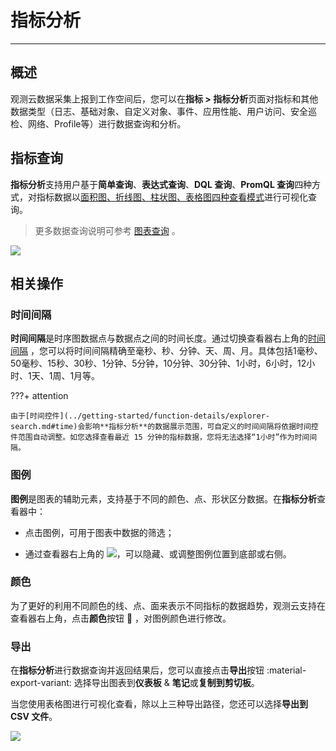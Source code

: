 # 指标分析
---

## 概述

观测云数据采集上报到工作空间后，您可以在**指标 > 指标分析**页面对指标和其他数据类型（日志、基础对象、自定义对象、事件、应用性能、用户访问、安全巡检、网络、Profile等）进行数据查询和分析。

## 指标查询

**指标分析**支持用户基于**简单查询**、**表达式查询**、**DQL 查询**、**PromQL 查询**四种方式，对指标数据以<u>面积图、折线图、柱状图、表格图四种查看模式</u>进行可视化查询。

> 更多数据查询说明可参考 [图表查询](../scene/visual-chart/chart-query.md#query) 。

![](img/4.changelog_1.2.gif)

## 相关操作

### 时间间隔

**时间间隔**是时序图数据点与数据点之间的时间长度。通过切换查看器右上角的[时间间隔](../scene/visual-chart/timeseries-chart.md#advanced-setting) ，您可以将时间间隔精确至毫秒、秒、分钟、天、周、月。具体包括1毫秒、50毫秒、15秒、30秒、1分钟、5分钟，10分钟、30分钟、1小时，6小时，12小时、1天、1周、1月等。

???+ attention

    由于[时间控件](../getting-started/function-details/explorer-search.md#time)会影响**指标分析**的数据展示范围，可自定义的时间间隔将依据时间控件范围自动调整。如您选择查看最近 15 分钟的指标数据，您将无法选择“1小时”作为时间间隔。



### 图例

**图例**是图表的辅助元素，支持基于不同的颜色、点、形状区分数据。在**指标分析**查看器中：

- 点击图例，可用于图表中数据的筛选；  

- 通过查看器右上角的 ![](img/icon1.png)，可以隐藏、或调整图例位置到底部或右侧。



### 颜色

为了更好的利用不同颜色的线、点、面来表示不同指标的数据趋势，观测云支持在查看器右上角，点击**颜色**按钮 :art: ，对图例颜色进行修改。

### 导出

在**指标分析**进行数据查询并返回结果后，您可以直接点击**导出**按钮 :material-export-variant: 选择导出图表到**仪表板** & **笔记**或**复制到剪切板**。

当您使用表格图进行可视化查看，除以上三种导出路径，您还可以选择**导出到 CSV 文件**。

![](img/chart-1.png)
